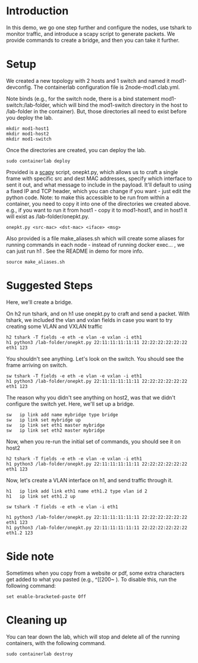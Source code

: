 # Introduction

In this demo, we go one step further and configure the nodes, use tshark to monitor traffic, and introduce a scapy script to generate packets.  We provide commands to create a bridge, and then you can take it further.


# Setup

We created a new topology with 2 hosts and 1 switch and named it mod1-devconfig.  The containerlab configuration file is 2node-mod1.clab.yml.

Note binds  (e.g., for the switch node, there is a bind statement mod1-switch:/lab-folder, which will bind the mod1-switch directory in the host to /lab-folder in the container).  But, those directories all need to exist before you deploy the lab.

```
mkdir mod1-host1
mkdir mod1-host2
mkdir mod1-switch
```

Once the directories are created, you can deploy the lab.

```
sudo containerlab deploy
```

Provided is a [scapy](https://scapy.net/) script, onepkt.py, which allows us to craft a single frame with specific src and dest MAC addresses, specify which interface to sent it out, and what message to include in the payload.  It'll default to using a fixed IP and TCP header, which you can change if you want - just edit the python code.  Note: to make this accessible to be run from within a container, you need to copy it into one of the directories we created above.  e.g., if you want to run it from host1 - copy it to mod1-host1, and in host1 it will exist as /lab-folder/onepkt.py.  

```
onepkt.py <src-mac> <dst-mac> <iface> <msg>
```

Also provided is a file make_aliases.sh which will create some aliases for running commands in each node - instead of running docker exec... <command>, we can just run h1 <command>.  See the README in demo for more info.

```
source make_aliases.sh
```

# Suggested Steps

Here, we'll create a bridge.


On h2 run tshark, and on h1 use onepkt.py to craft and send a packet.  With tshark, we included the vlan and vxlan fields in case you want to try creating some VLAN and VXLAN traffic

```
h2 tshark -T fields -e eth -e vlan -e vxlan -i eth1
h1 python3 /lab-folder/onepkt.py 22:11:11:11:11:11 22:22:22:22:22:22 eth1 123
```

You shouldn't see anything.  Let's look on the switch.  You should see the frame arriving on switch.

```
sw tshark -T fields -e eth -e vlan -e vxlan -i eth1
h1 python3 /lab-folder/onepkt.py 22:11:11:11:11:11 22:22:22:22:22:22 eth1 123
```

The reason why you didn't see anything on host2, was that we didn't configure the switch yet.  Here, we'll set up a bridge.

```
sw   ip link add name mybridge type bridge
sw   ip link set mybridge up
sw   ip link set eth1 master mybridge
sw   ip link set eth2 master mybridge
```

Now, when you re-run the initial set of commands, you should see it on host2

```
h2 tshark -T fields -e eth -e vlan -e vxlan -i eth1
h1 python3 /lab-folder/onepkt.py 22:11:11:11:11:11 22:22:22:22:22:22 eth1 123
```

Now, let's create a VLAN interface on h1, and send traffic through it.

```
h1   ip link add link eth1 name eth1.2 type vlan id 2
h1   ip link set eth1.2 up

sw tshark -T fields -e eth -e vlan -i eth1

h1 python3 /lab-folder/onepkt.py 22:11:11:11:11:11 22:22:22:22:22:22 eth1 123
h1 python3 /lab-folder/onepkt.py 22:11:11:11:11:11 22:22:22:22:22:22 eth1.2 123
```

# Side note

Sometimes when you copy from a website or pdf, some extra characters get added to what you pasted (e.g., ^[[200~ ).  To disable this, run the following command:


```
set enable-bracketed-paste Off
```


# Cleaning up

You can tear down the lab, which will stop and delete all of the running containers, with the following command.

```
sudo containerlab destroy
```

